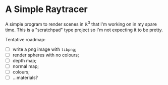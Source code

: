 # A Simple Raytracer

A simple program to render scenes in $\mathbb{R}^3$ that I'm working on in my spare time. This is a "scratchpad" type project so I'm not expecting it to be pretty.

Tentative roadmap:
* [ ] write a png image with ``libpng``;
* [ ] render spheres with no colours;
* [ ] depth map;
* [ ] normal map;
* [ ] colours;
* [ ] ...materials?
